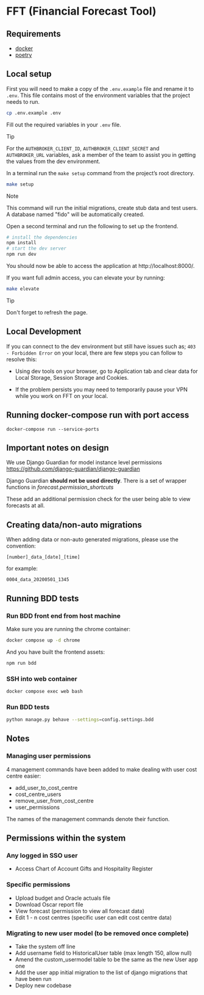 # FFT (Financial Forecast Tool)

## Requirements

- [docker](https://docs.docker.com/engine/install/)
- [poetry](https://python-poetry.org/docs/#installation)

## Local setup

First you will need to make a copy of the `.env.example` file and rename it to `.env`.
This file contains most of the environment variables that the project needs to run.

```bash
cp .env.example .env
```

Fill out the required variables in your `.env` file.

> [!TIP]
> For the `AUTHBROKER_CLIENT_ID`, `AUTHBROKER_CLIENT_SECRET` and `AUTHBROKER_URL`
> variables, ask a member of the team to assist you in getting the values from the dev
> environment.

In a terminal run the `make setup` command from the project’s root directory.

```bash
make setup
```

> [!NOTE]
> This command will run the initial migrations, create stub data and test users.
> A database named "fido" will be automatically created.

Open a second terminal and run the following to set up the frontend.

```bash
# install the dependencies
npm install
# start the dev server
npm run dev
```

You should now be able to access the application at http://localhost:8000/.

If you want full admin access, you can elevate your by running:

```bash
make elevate
```

> [!TIP]
> Don't forget to refresh the page.

## Local Development

If you can connect to the dev environment but still have issues such as; `403 - Forbidden Error` on your local, there are few steps you can follow to resolve this:

- Using dev tools on your browser, go to Application tab and clear data for Local Storage, Session Storage and Cookies.

- If the problem persists you may need to temporarily pause your VPN while you work on FFT on your local.

## Running docker-compose run with port access

```
docker-compose run --service-ports
```

## Important notes on design

We use Django Guardian for model instance level permissions https://github.com/django-guardian/django-guardian

Django Guardian **should not be used directly**. There is a set of wrapper functions in _forecast.permission_shortcuts_

These add an additional permission check for the user being able to view forecasts at all.

## Creating data/non-auto migrations

When adding data or non-auto generated migrations, please use the convention:

```
[number]_data_[date]_[time]
```

for example:

```
0004_data_20200501_1345
```

## Running BDD tests

### Run BDD front end from host machine

Make sure you are running the chrome container:

```bash
docker compose up -d chrome
```

And you have built the frontend assets:

```bash
npm run bdd
```

### SSH into web container

```bash
docker compose exec web bash
```

### Run BDD tests

```bash
python manage.py behave --settings=config.settings.bdd
```

## Notes

### Managing user permissions

4 management commands have been added to make dealing with user cost centre easier:

- add_user_to_cost_centre
- cost_centre_users
- remove_user_from_cost_centre
- user_permissions

The names of the management commands denote their function.

## Permissions within the system

### Any logged in SSO user

- Access Chart of Account Gifts and Hospitality Register

### Specific permissions

- Upload budget and Oracle actuals file
- Download Oscar report file
- View forecast (permission to view all forecast data)
- Edit 1 - n cost centres (specific user can edit cost centre data)

### Migrating to new user model (to be removed once complete)

- Take the system off line
- Add username field to HistoricalUser table (max length 150, allow null)
- Amend the custom_usermodel table to be the same as the new User app one
- Add the user app initial migration to the list of django migrations that have been run
- Deploy new codebase
